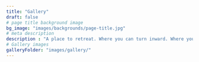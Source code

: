 ```yaml
---
title: "Gallery"
draft: false
# page title background image
bg_image: "images/backgrounds/page-title.jpg"
# meta description
description : "A place to retreat. Where you can turn inward. Where you can leave behind the noise of the city, the rush, and the stress for a few days. We warmly welcome you!"
# Gallery images
galleryFolder: "images/gallery/"
---
```


